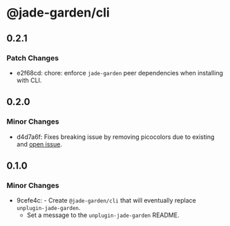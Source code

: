 # @jade-garden/cli

## 0.2.1

### Patch Changes

- e2f68cd: chore: enforce `jade-garden` peer dependencies when installing with CLI.

## 0.2.0

### Minor Changes

- d4d7a6f: Fixes breaking issue by removing picocolors due to existing and [open issue](https://github.com/alexeyraspopov/picocolors/issues/70).

## 0.1.0

### Minor Changes

- 9cefe4c: - Create `@jade-garden/cli` that will eventually replace `unplugin-jade-garden`.
  - Set a message to the `unplugin-jade-garden` README.
